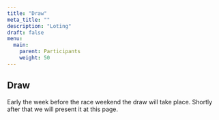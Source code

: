 ```yaml
---
title: "Draw"
meta_title: ""
description: "Loting"
draft: false
menu:
  main:
    parent: Participants
    weight: 50
---
```


## Draw

Early the week before the race weekend the draw will take place. Shortly after that we will present it at this page.
